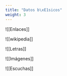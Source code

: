 ```yaml
---
title: "Datos b\xE1sicos"
weight: 3
---
```


![[Enlaces]]

![[wikipedia]]

![[Letras]]

![[Imágenes]]

![[Escuchas]]